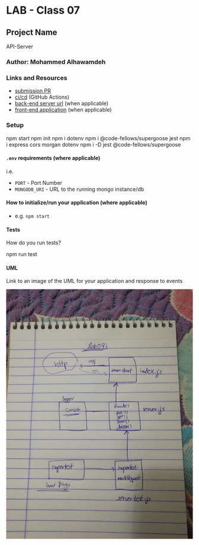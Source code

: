 # LAB - Class 07

## Project Name
API-Server

### Author: Mohammed Alhawamdeh

### Links and Resources

- [submission PR](https://github.com/Mohammed-401-advanced-javascript/lab-07-api-server/pull/1)
- [ci/cd](https://github.com/Mohammed-401-advanced-javascript/lab-07-api-server/actions) (GitHub Actions)
- [back-end server url](http://xyz.com) (when applicable)
- [front-end application](http://xyz.com) (when applicable)

### Setup

npm start
npm init
npm i dotenv
npm i @code-fellows/supergoose jest
npm i express cors morgan dotenv
npm i -D jest @code-fellows/supergoose

#### `.env` requirements (where applicable)

i.e.

- `PORT` - Port Number
- `MONGODB_URI` - URL to the running mongo instance/db

#### How to initialize/run your application (where applicable)

- e.g. `npm start`

#### Tests

How do you run tests?

npm run test

#### UML

Link to an image of the UML for your application and response to events

![lab7](./assets/lab7.jpg)